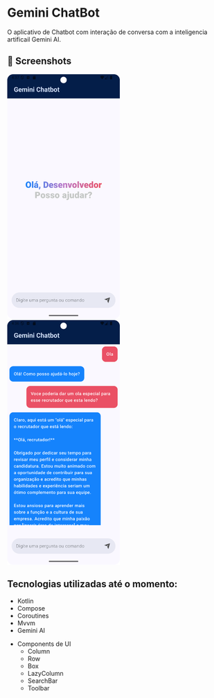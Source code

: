 # Gemini ChatBot

O aplicativo de Chatbot com interação de conversa com a inteligencia artificail Gemini AI.

## :camera_flash: Screenshots
<!-- You can add more screenshots here if you like -->
<img src="/result/img_2.png" width="260">&emsp;<img src="/result/img_3.png" width="260">&emsp;

## Tecnologias utilizadas até o momento:
* Kotlin
* Compose
* Coroutines
* Mvvm
* Gemini AI
- Components de UI     
    - Column
    - Row
    - Box
    - LazyColumn
    - SearchBar
    - Toolbar
